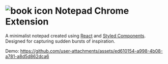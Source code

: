 # ![book icon](./public/orange_book/favicon.ico) Notepad Chrome Extension
A minimalist notepad created using [React](https://react.dev/) and [Styled Components](https://styled-components.com/).
Designed for capturing sudden bursts of inspiration.

Demo:
https://github.com/user-attachments/assets/ed610154-a998-4b08-a781-a8d5d862dca6
